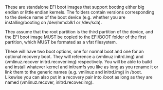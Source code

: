 These are standalone EFI boot images that support booting either big endian or little endian kernels. The folders contain versions corresponding to the device name of the boot device (e.g. whether you are installing/booting on /dev/mmcblk1 or /dev/sda).

They assume that the root partition is the third partition of the device, and the EFI boot image MUST be copied to the EFI/BOOT folder of the first partition, which MUST be formated as a vfat filesystem.

These will have two boot options, one for normal boot and one for an optional recovery boot. They will reference a (vmlinuz initrd.img) and (vmlinuz.recover initrd.recover.img) respectively. You will be able to build and install whatever kernel and initramfs you like as long as you rename it or link them to the generic names (e.g. vmlinuz and initrd.img) in /boot. Likewise you can also put in a recovery pair into /boot as long as they are named (vmlinuz.recover, initrd.recover.img).
